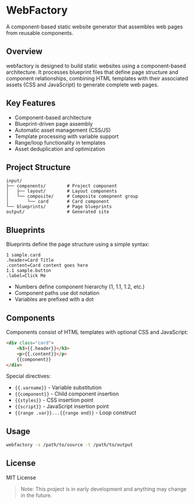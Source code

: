 # WebFactory

A component-based static website generator that assembles web pages from reusable components.

## Overview

webfactory is designed to build static websites using a component-based architecture. It processes blueprint files that define page structure and component relationships, combining HTML templates with their associated assets (CSS and JavaScript) to generate complete web pages.

## Key Features

- Component-based architecture
- Blueprint-driven page assembly
- Automatic asset management (CSS/JS)
- Template processing with variable support
- Range/loop functionality in templates
- Asset deduplication and optimization

## Project Structure

```
input/
├── components/        # Project component
│   ├── layout/        # Layout components
│   └── composite/     # Composite comopnent group
│       └── card       # Card component
└── blueprints/        # Page blueprints
output/                # Generated site
```

## Blueprints

Blueprints define the page structure using a simple syntax:

```
1 sample.card
.header=Card Title
.content=Card content goes here
1.1 sample.button
.label=Click Me
```

- Numbers define component hierarchy (1, 1.1, 1.2, etc.)
- Component paths use dot notation
- Variables are prefixed with a dot

## Components

Components consist of HTML templates with optional CSS and JavaScript:

```html
<div class="card">
    <h3>{{.header}}</h3>
    <p>{{.content}}</p>
    {{component}}
</div>
```

Special directives:
- `{{.varname}}` - Variable substitution
- `{{component}}` - Child component insertion
- `{{styles}}` - CSS insertion point
- `{{script}}` - JavaScript insertion point
- `{{range .var}}...{{range end}}` - Loop construct

## Usage

```bash
webfactory -s /path/to/source -t /path/to/output
```

## License

MIT License

> Note: This project is in early development and anything may change in the future.